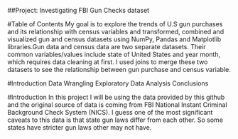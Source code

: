 ##Project: Investigating FBI Gun Checks dataset

#Table of Contents
My goal is to explore the trends of U.S gun purchases and its relationship with census variables and transformed, combined and visualized gun and census datasets using NumPy, Pandas and Matplotlib libraries.Gun data and census data are two separate datasets. Their common variables/values include state of United States and year month, which requires data cleaning at first. I used joins to merge these two datasets to see the relationship between gun purchase and census variable.

#Introduction
Data Wrangling
Exploratory Data Analysis
Conclusions

#Introduction
In this project I will be using the data provided by this github and the original source of data is coming from FBI National Instant Criminal Background Check System (NICS). I guess one of the most significant caveats to this data is that state gun laws differ from each other. So some states have stricter gun laws other may not have.


